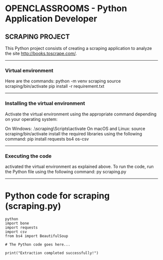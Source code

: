 # OPENCLASSROOMS - Python Application Developer

## SCRAPING PROJECT

This Python project consists of creating a scraping application to analyze the site http://books.toscrape.com/.

---

### Virtual environment

Here are the commands:
python -m venv scraping
source scraping/bin/activate
pip install -r requirement.txt

---

### Installing the virtual environment

Activate the virtual environment using the appropriate command depending on your operating system:

On Windows: .\scraping\Scripts\activate
On macOS and Linux: source scraping/bin/activate
install the required libraries using the following command: pip install requests bs4 os-csv

---

### Executing the code
activated the virtual environment as explained above.
To run the code, run the Python file using the following command: py scraping.py

---

# Python code for scraping (scraping.py)

```
python
import bone
import requests
import csv
from bs4 import BeautifulSoup

# The Python code goes here...

print("Extraction completed successfully!")

